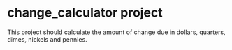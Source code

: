 # change_calculator project
This project should calculate the amount of change due in dollars, quarters, dimes, nickels and pennies.
